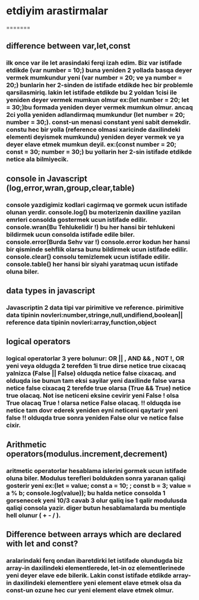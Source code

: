 # etdiyim arastirmalar

=======

## difference between var,let,const

### ilk once var ile let arasindaki ferqi izah edim. Biz var istifade etdikde (var number = 10;) buna yeniden 2 yollada basqa deyer vermek mumkundur yeni (var number = 20; ve ya number = 20;) bunlarin her 2-sinden de istifade etdikde hec bir problemle qarsilasmiriq. lakin let istifade etdikde bu 2 yoldan 1cisi ile yeniden deyer vermek mumkun olmur ex:(let number = 20; let = 30;)bu formada yeniden deyer vermek mumkun olmur. ancaq 2ci yolla yeniden adlandirmaq mumkundur (let number = 20; number = 30;). const-un menasi constant yeni sabit demekdir. constu hec bir yolla (reference olmasi xaricinde daxilindeki elementi deyismek mumkundu) yeniden deyer vermek ve ya deyer elave etmek mumkun deyil. ex:(const number = 20; const = 30; number = 30;) bu yollarin her 2-sin istifade etdikde netice ala bilmiyecik.

## console in Javascript (log,error,wran,group,clear,table)

### console yazdigimiz kodlari cagirmaq ve gormek ucun istifade olunan yerdir. console.log() bu moterizenin daxiline yazilan emrleri consolda gostermek ucun istifade edilir. console.wran(Bu Tehlukelidir !) bu her hansi bir tehlukeni bildirmek ucun consolda istifade edile biler. console.error(Burda Sehv var !) console.error kodun her hansi bir qisminde sehflik olarsa bunu bildirmek ucun istifade edilir. console.clear() consolu temizlemek ucun istifade edilir. console.table() her hansi bir siyahi yaratmaq ucun istifade oluna biler.

## data types in javascript

### Javascriptin 2 data tipi var pirimitive ve reference. pirimitive data tipinin novleri:number,stringe,null,undifiend,boolean|| reference data tipinin novleri:array,function,object

## logical operators

### logical operatorlar 3 yere bolunur: OR || , AND && , NOT !, OR yeni veya oldugda 2 terefden 1i true dirse netice true cixacaq yalnizca (False || False) olduqda netice false cixacaq. and olduqda ise bunun tam eksi sayilar yeni daxilinde false varsa netice false cixacaq 2 terefde true olarsa (True && True) netice true olacaq. Not ise neticeni eksine cevirir yeni False ! olsa True olacaq True ! olarsa netice False olacaq. !! olduqda ise netice tam dovr ederek yeniden eyni neticeni qaytarir yeni false !! olduqda true sonra yeniden False olur ve netice false cixir.

## Arithmetic operators(modulus.increment,decrement)

### aritmetic operatorlar hesablama islerini gormek ucun istifade oluna biler. Modulus terefleri boldukden sonra yaranan qaliqi gosterir yeni ex:(let = value; const a = 10; ; const b = 3; value = a % b; console.log(value)); bu halda netice consolda 1 gorsenecek yeni 10/3 cavab 3 olur qaliq ise 1 qalir modulusda qaliqi consola yazir. diger butun hesablamalarda bu mentiqle hell olunur ( + - / ).

## Difference between arrays which are declared with let and const?

### aralarindaki ferq ondan ibaretdirki let istifade olundugda biz array-in daxilindeki elementlerede, let-in oz elementlerinede yeni deyer elave ede bilerik. Lakin const istifade etdikde array-in daxilindeki elementlere yeni element elave etmek olsa da const-un ozune hec cur yeni element elave etmek olmur.
